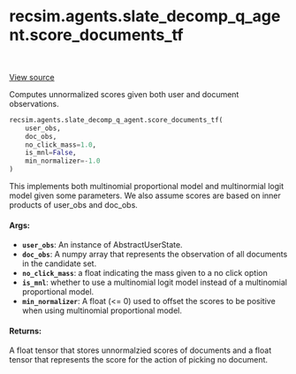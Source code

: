 <div itemscope itemtype="http://developers.google.com/ReferenceObject">
<meta itemprop="name" content="recsim.agents.slate_decomp_q_agent.score_documents_tf" />
<meta itemprop="path" content="Stable" />
</div>

# recsim.agents.slate_decomp_q_agent.score_documents_tf

<!-- Insert buttons -->

<table class="tfo-notebook-buttons tfo-api" align="left">
</table>

<a target="_blank" href="https://github.com/google-research/recsim/tree/master/recsim/agents/slate_decomp_q_agent.py">View
source</a>

<!-- Start diff -->
Computes unnormalized scores given both user and document observations.

```python
recsim.agents.slate_decomp_q_agent.score_documents_tf(
    user_obs,
    doc_obs,
    no_click_mass=1.0,
    is_mnl=False,
    min_normalizer=-1.0
)
```

<!-- Placeholder for "Used in" -->

This implements both multinomial proportional model and multinormial logit model
given some parameters. We also assume scores are based on inner products of
user_obs and doc_obs.

#### Args:

*   <b>`user_obs`</b>: An instance of AbstractUserState.
*   <b>`doc_obs`</b>: A numpy array that represents the observation of all
    documents in the candidate set.
*   <b>`no_click_mass`</b>: a float indicating the mass given to a no click
    option
*   <b>`is_mnl`</b>: whether to use a multinomial logit model instead of a
    multinomial proportional model.
*   <b>`min_normalizer`</b>: A float (<= 0) used to offset the scores to be
    positive when using multinomial proportional model.

#### Returns:

A float tensor that stores unnormalzied scores of documents and a float tensor
that represents the score for the action of picking no document.
